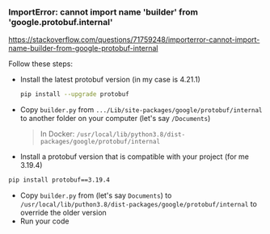 
### ImportError: cannot import name 'builder' from 'google.protobuf.internal'
https://stackoverflow.com/questions/71759248/importerror-cannot-import-name-builder-from-google-protobuf-internal

Follow these steps:

- Install the latest protobuf version (in my case is 4.21.1)
    ```bash
    pip install --upgrade protobuf
    ```

- Copy `builder.py` from `.../Lib/site-packages/google/protobuf/internal` to another folder on your computer (let's say `/Documents`)
    > In Docker: `/usr/local/lib/python3.8/dist-packages/google/protobuf/internal`
- Install a protobuf version that is compatible with your project (for me 3.19.4)
```bash
pip install protobuf==3.19.4
```
- Copy `builder.py` from (let's say `Documents`) to `/usr/local/lib/puthon3.8/dist-packages/google/protobuf/internal` to override the older version
- Run your code